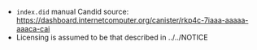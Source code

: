 - `index.did` manual Candid source: https://dashboard.internetcomputer.org/canister/rkp4c-7iaaa-aaaaa-aaaca-cai
- Licensing is assumed to be that described in ../../NOTICE
